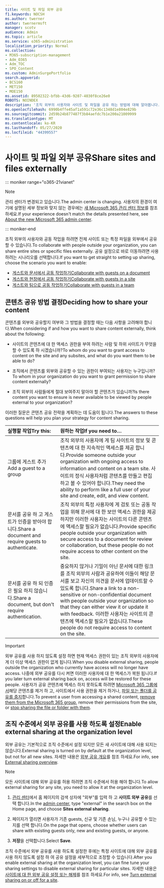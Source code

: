 ```yaml
---
title: 사이트 및 파일 외부 공유
f1.keywords: NOCSH
ms.author: twerner
author: twernermsft
manager: scotv
audience: Admin
ms.topic: article
ms.service: o365-administration
localization_priority: Normal
ms.collection:
- M365-subscription-management
- Adm_O365
- Adm_TOC
- SPO_Content
ms.custom: AdminSurgePortfolio
search.appverid:
- BCS160
- MET150
- MOE150
ms.assetid: 89502322-bfbb-43d6-9207-4030f8ce26e0
ROBOTS: NOINDEX
description: '조직 외부의 사용자와 사이트 및 파일을 공유 하는 방법에 대해 알아봅니다. '
ms.openlocfilehash: 6990b4ffe45af1a591c72e36c1348d1e804e829b
ms.sourcegitcommit: 2d59b24b877487f3b84aefdc7b1e200a21009999
ms.translationtype: MT
ms.contentlocale: ko-KR
ms.lasthandoff: 05/27/2020
ms.locfileid: "44399557"
---
```

# <a name="share-sites-and-files-externally"></a><span data-ttu-id="4ac95-103">사이트 및 파일 외부 공유</span><span class="sxs-lookup"><span data-stu-id="4ac95-103">Share sites and files externally</span></span>

::: moniker range="o365-21vianet"

> [!NOTE]
> <span data-ttu-id="4ac95-104">관리 센터가 변경되고 있습니다.</span><span class="sxs-lookup"><span data-stu-id="4ac95-104">The admin center is changing.</span></span> <span data-ttu-id="4ac95-105">사용자의 환경이 여기에 설명된 세부 정보와 맞지 않는 경우에는 [새 Microsoft 365 관리 센터 정보](https://docs.microsoft.com/microsoft-365/admin/microsoft-365-admin-center-preview?view=o365-21vianet)를 참조하세요.</span><span class="sxs-lookup"><span data-stu-id="4ac95-105">If your experience doesn't match the details presented here, see [About the new Microsoft 365 admin center](https://docs.microsoft.com/microsoft-365/admin/microsoft-365-admin-center-preview?view=o365-21vianet).</span></span>

::: moniker-end

<span data-ttu-id="4ac95-106">조직 외부의 사용자와 공동 작업을 하려면 전체 사이트 또는 특정 파일을 외부에서 공유할 수 있습니다.</span><span class="sxs-lookup"><span data-stu-id="4ac95-106">To collaborate with people outside your organization, you can share entire sites or specific files externally.</span></span> <span data-ttu-id="4ac95-107">공유 설정으로 바로 이동하려면 사용하려는 시나리오를 선택합니다.</span><span class="sxs-lookup"><span data-stu-id="4ac95-107">If you want to get straight to setting up sharing, choose the scenario you want to enable:</span></span>

- [<span data-ttu-id="4ac95-108">게스트와 문서에서 공동 작업하기</span><span class="sxs-lookup"><span data-stu-id="4ac95-108">Collaborate with guests on a document</span></span>](../../solutions/collaborate-on-documents.md)
- [<span data-ttu-id="4ac95-109">게스트와 현장에서 공동 작업하기</span><span class="sxs-lookup"><span data-stu-id="4ac95-109">Collaborate with guests in a site</span></span>](../../solutions/collaborate-in-site.md)
- [<span data-ttu-id="4ac95-110">게스트와 팀으로 공동 작업하기</span><span class="sxs-lookup"><span data-stu-id="4ac95-110">Collaborate with guests in a team</span></span>](../../solutions/collaborate-as-team.md)
  
## <a name="deciding-how-to-share-your-content"></a><span data-ttu-id="4ac95-111">콘텐츠 공유 방법 결정</span><span class="sxs-lookup"><span data-stu-id="4ac95-111">Deciding how to share your content</span></span>

<span data-ttu-id="4ac95-112">콘텐츠를 외부와 공유할지 여부와 그 방법을 결정할 때는 다음 사항을 고려해야 합니다.</span><span class="sxs-lookup"><span data-stu-id="4ac95-112">When considering if and how you want to share content externally, think about the following:</span></span>
  
- <span data-ttu-id="4ac95-113">사이트의 콘텐츠에 대 한 액세스 권한을 부여 하려는 사람 및 하위 사이트가 무엇을 할 수 있도록 하 시겠습니까?</span><span class="sxs-lookup"><span data-stu-id="4ac95-113">To whom do you want to grant access to content on the site and any subsites, and what do you want them to be able to do?</span></span>
    
- <span data-ttu-id="4ac95-114">조직에서 콘텐츠를 외부와 공유할 수 있는 권한이 부여되는 사용자는 누구입니까?</span><span class="sxs-lookup"><span data-stu-id="4ac95-114">To whom in your organization do you want to grant permission to share content externally?</span></span> 
    
- <span data-ttu-id="4ac95-115">조직 외부의 사람들에게 절대 보여주지 말아야 할 콘텐츠가 있습니까?</span><span class="sxs-lookup"><span data-stu-id="4ac95-115">Is there content you want to ensure is never available to be viewed by people external to your organization?</span></span>
    
<span data-ttu-id="4ac95-116">이러한 질문은 콘텐츠 공유 전략을 계획하는 데 도움이 됩니다.</span><span class="sxs-lookup"><span data-stu-id="4ac95-116">The answers to these questions will help you plan your strategy for content sharing.</span></span>
  
|<span data-ttu-id="4ac95-117">**실행할 작업**</span><span class="sxs-lookup"><span data-stu-id="4ac95-117">**Try this:**</span></span>|<span data-ttu-id="4ac95-118">**원하는 작업**</span><span class="sxs-lookup"><span data-stu-id="4ac95-118">**If you need to…**</span></span>|
|:-----|:-----|
|<span data-ttu-id="4ac95-119">그룹에 게스트 추가</span><span class="sxs-lookup"><span data-stu-id="4ac95-119">Add a guest to a group</span></span>  <br/> |<span data-ttu-id="4ac95-120">조직 외부의 사용자에 게 팀 사이트의 정보 및 콘텐츠에 대 한 지속적인 액세스를 제공 합니다.</span><span class="sxs-lookup"><span data-stu-id="4ac95-120">Provide someone outside your organization with ongoing access to information and content on a team site.</span></span> <span data-ttu-id="4ac95-121">사이트의 정식 사용자처럼 콘텐츠를 만들고 편집하고 볼 수 있어야 합니다.</span><span class="sxs-lookup"><span data-stu-id="4ac95-121">They need the ability to perform like a full user of your site and create, edit, and view content.</span></span>  <br/> |
|<span data-ttu-id="4ac95-122">문서를 공유 하 고 게스트가 인증을 받아야 합니다.</span><span class="sxs-lookup"><span data-stu-id="4ac95-122">Share a document and require guests to authenticate.</span></span>  <br/> |<span data-ttu-id="4ac95-123">조직 외부의 특정 사용자에 게 검토 또는 공동 작업을 위해 문서에 대 한 보안 액세스 권한을 제공 하지만 이러한 사용자는 사이트의 다른 콘텐츠에 액세스할 필요가 없습니다.</span><span class="sxs-lookup"><span data-stu-id="4ac95-123">Provide specific people outside your organization with secure access to a document for review or collaboration, but these people do not require access to other content on the site.</span></span>  <br/> |
|<span data-ttu-id="4ac95-124">문서를 공유 하 되 인증은 필요 하지 않습니다.</span><span class="sxs-lookup"><span data-stu-id="4ac95-124">Share a document, but don't require authentication.</span></span>  <br/> |<span data-ttu-id="4ac95-125">중요하지 않거나 기밀이 아닌 문서에 대한 링크를 조직 외부의 사람과 공유하여 이들이 해당 문서를 보고 자신의 의견을 문서에 업데이트할 수 있도록 합니다.</span><span class="sxs-lookup"><span data-stu-id="4ac95-125">Share a link to a non-sensitive or non-confidential document with people outside your organization so that they can either view it or update it with feedback.</span></span> <span data-ttu-id="4ac95-126">이러한 사용자는 사이트의 콘텐츠에 액세스할 필요가 없습니다.</span><span class="sxs-lookup"><span data-stu-id="4ac95-126">These people do not require access to content on the site.</span></span>  <br/> |
   
> [!IMPORTANT]
> <span data-ttu-id="4ac95-127">외부 공유를 사용 하지 않도록 설정 하면 현재 액세스 권한이 있는 조직 외부의 사용자에 게 더 이상 액세스 권한이 없게 됩니다.</span><span class="sxs-lookup"><span data-stu-id="4ac95-127">When you disable external sharing, people outside the organization who currently have access will no longer have access.</span></span> <span data-ttu-id="4ac95-128">나중에 외부 공유를 다시 켜면 이러한 사용자에 대 한 액세스가 복원 됩니다.</span><span class="sxs-lookup"><span data-stu-id="4ac95-128">If you later turn external sharing back on, access will be restored for these people.</span></span> <span data-ttu-id="4ac95-129">사용자가 공유 콘텐츠에 액세스 하지 못하도록 하려면 [Microsoft 365 그룹에서](/office365/admin/create-groups/add-or-remove-members-from-groups)해당 콘텐츠를 제거 하 고, 사이트에서 사용 권한을 제거 하거나, [파일 또는 폴더를 공유를 중지](https://support.office.com/article/0a36470f-d7fe-40a0-bd74-0ac6c1e13323)합니다.</span><span class="sxs-lookup"><span data-stu-id="4ac95-129">To prevent a user from accessing a shared content, [remove them from the Microsoft 365 group](/office365/admin/create-groups/add-or-remove-members-from-groups), remove their permissions from the site, or [stop sharing the file or folder with them](https://support.office.com/article/0a36470f-d7fe-40a0-bd74-0ac6c1e13323).</span></span> 
  
## <a name="enable-external-sharing-at-the-organization-level"></a><span data-ttu-id="4ac95-130">조직 수준에서 외부 공유를 사용 하도록 설정</span><span class="sxs-lookup"><span data-stu-id="4ac95-130">Enable external sharing at the organization level</span></span>

<span data-ttu-id="4ac95-131">외부 공유는 기본적으로 조직 수준에서 설정 되지만 모든 새 사이트에 대해 사용 되지는 않습니다.</span><span class="sxs-lookup"><span data-stu-id="4ac95-131">External sharing is turned on by default at the organization level, but not for all new sites.</span></span> <span data-ttu-id="4ac95-132">자세한 내용은 [외부 공유 개요](/sharepoint/external-sharing-overview)를 참조 하세요.</span><span class="sxs-lookup"><span data-stu-id="4ac95-132">For info, see [External sharing overview](/sharepoint/external-sharing-overview).</span></span> 

> [!NOTE]
>  <span data-ttu-id="4ac95-133">모든 사이트에 대해 외부 공유를 허용 하려면 조직 수준에서 허용 해야 합니다.</span><span class="sxs-lookup"><span data-stu-id="4ac95-133">To allow external sharing for any site, you need to allow it at the organization level.</span></span> 
  
1. <span data-ttu-id="4ac95-134">[관리 센터](https://go.microsoft.com/fwlink/p/?linkid=2024339)에서 홈 페이지의 검색 상자에 "외부"를 입력 하 고 **사이트 외부 공유**를 선택 합니다.</span><span class="sxs-lookup"><span data-stu-id="4ac95-134">In the [admin center](https://go.microsoft.com/fwlink/p/?linkid=2024339), type "external" in the search box on the Home page, and choose **Sites external sharing**.</span></span>
  
2. <span data-ttu-id="4ac95-135">페이지가 열리면 사용자가 기존 guests, 신규 및 기존 손님, 누구나 공유할 수 있는지를 선택 합니다.</span><span class="sxs-lookup"><span data-stu-id="4ac95-135">On the page that opens, choose whether users can share with existing guests only, new and existing guests, or anyone.</span></span> 
    
3. <span data-ttu-id="4ac95-136">**저장**을 선택합니다.</span><span class="sxs-lookup"><span data-stu-id="4ac95-136">Select **Save**.</span></span>
    
<span data-ttu-id="4ac95-137">조직 수준에서 외부 공유를 사용 하도록 설정한 후에는 특정 사이트에 대해 외부 공유를 사용 하지 않도록 설정 하 여 공유 설정을 세부적으로 조정할 수 있습니다.</span><span class="sxs-lookup"><span data-stu-id="4ac95-137">After you enable external sharing at the organization level, you can fine tune your sharing settings to disable external sharing for particular sites.</span></span> <span data-ttu-id="4ac95-138">자세한 내용은 [사이트에 대 한 외부 공유 설정 또는 해제](/sharepoint/change-external-sharing-site)를 참조 하세요.</span><span class="sxs-lookup"><span data-stu-id="4ac95-138">For info, see [Turn external sharing on or off for a site](/sharepoint/change-external-sharing-site).</span></span>
  

  

    

